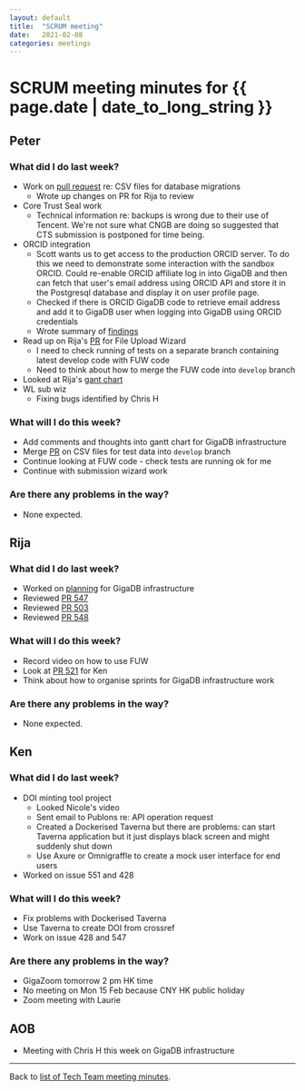 ```yaml
---
layout: default
title:  "SCRUM meeting"
date:   2021-02-08
categories: meetings
---
```

# SCRUM meeting minutes for {{ page.date | date_to_long_string }}

## Peter

### What did I do last week?
* Work on [pull request](https://github.com/gigascience/gigadb-website/pull/548) 
  re: CSV files for database migrations
    * Wrote up changes on PR for Rija to review
* Core Trust Seal work
    * Technical information re: backups is wrong due to their use of Tencent. 
      We're not sure what CNGB are doing so suggested that CTS submission is 
      postponed for time being.
* ORCID integration
    * Scott wants us to get access to the production ORCID server. To do this we 
      need to demonstrate some interaction with the sandbox ORCID. Could 
      re-enable ORCID affiliate log in into GigaDB and then can fetch that 
      user's email address using ORCID API and store it in the Postgresql 
      database and display it on user profile page.
    * Checked if there is ORCID GigaDB code to retrieve email address and add it 
      to GigaDB user when logging into GigaDB using ORCID credentials
    * Wrote summary of [findings](https://github.com/gigascience/gigadb-website/issues/553)
* Read up on Rija's [PR](https://github.com/gigascience/gigadb-website/pull/546) 
  for File Upload Wizard
    * I need to check running of tests on a separate branch containing latest 
      develop code with FUW code
    * Need to think about how to merge the FUW code into `develop` branch
* Looked at Rija's [gant chart](https://docs.google.com/spreadsheets/d/1nd316oLz90VxOxg73h6iukN_EtUI52iciTBC9AWORP4/edit?ts=6017b2aa#gid=1294880853)
* WL sub wiz
    * Fixing bugs identified by Chris H

### What will I do this week?
* Add comments and thoughts into gantt chart for GigaDB infrastructure
* Merge [PR](https://github.com/gigascience/gigadb-website/pull/548) on CSV 
  files for test data into `develop` branch
* Continue looking at FUW code - check tests are running ok for me
* Continue with submission wizard work


### Are there any problems in the way?
* None expected.


## Rija

### What did I do last week?
* Worked on [planning](https://docs.google.com/spreadsheets/d/1nd316oLz90VxOxg73h6iukN_EtUI52iciTBC9AWORP4/edit?ts=6017b2aa#gid=1294880853) 
  for GigaDB infrastructure
* Reviewed [PR 547](https://github.com/gigascience/gigadb-website/pull/557)
* Reviewed [PR 503](https://github.com/gigascience/gigadb-website/pull/503) 
* Reviewed [PR 548](https://github.com/gigascience/gigadb-website/pull/548)

### What will I do this week?
* Record video on how to use FUW
* Look at [PR 521](https://github.com/gigascience/gigadb-website/pull/521) for Ken
* Think about how to organise sprints for GigaDB infrastructure work

### Are there any problems in the way?
* None expected.

## Ken

### What did I do last week?
* DOI minting tool project 
    * Looked Nicole's video
    * Sent email to Publons re: API operation request
    * Created a Dockerised Taverna but there are problems: can start Taverna 
      application but it just displays black screen and might suddenly shut down
    * Use Axure or Omnigraffle to create a mock user interface for end users
* Worked on issue 551 and 428

### What will I do this week?
* Fix problems with Dockerised Taverna
* Use Taverna to create DOI from crossref
* Work on issue 428 and 547

### Are there any problems in the way?
* GigaZoom tomorrow 2 pm HK time
* No meeting on Mon 15 Feb because CNY HK public holiday
* Zoom meeting with Laurie

## AOB

* Meeting with Chris H this week on GigaDB infrastructure

<hr>

Back to [list of Tech Team meeting minutes][scrum-meetings].

[scrum-meetings]: /techteam/index.html

